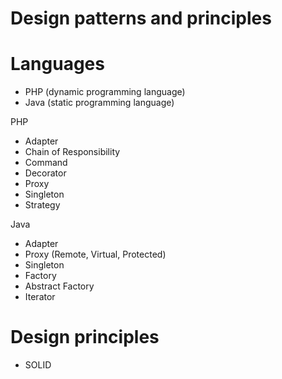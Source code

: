# Design patterns and principles 

# Languages
 - PHP (dynamic programming language) 
 - Java (static programming language)

PHP
 - Adapter
 - Chain of Responsibility	
 - Command	
 - Decorator
 - Proxy
 - Singleton
 - Strategy

Java 
 - Adapter
 - Proxy (Remote, Virtual, Protected)
 - Singleton
 - Factory
 - Abstract Factory
 - Iterator



# Design principles 
 - SOLID
